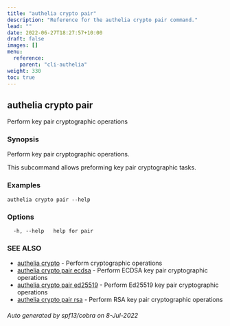 ```yaml
---
title: "authelia crypto pair"
description: "Reference for the authelia crypto pair command."
lead: ""
date: 2022-06-27T18:27:57+10:00
draft: false
images: []
menu:
  reference:
    parent: "cli-authelia"
weight: 330
toc: true
---
```


## authelia crypto pair

Perform key pair cryptographic operations

### Synopsis

Perform key pair cryptographic operations.

This subcommand allows preforming key pair cryptographic tasks.

### Examples

```
authelia crypto pair --help
```

### Options

```
  -h, --help   help for pair
```

### SEE ALSO

* [authelia crypto](authelia_crypto.md)	 - Perform cryptographic operations
* [authelia crypto pair ecdsa](authelia_crypto_pair_ecdsa.md)	 - Perform ECDSA key pair cryptographic operations
* [authelia crypto pair ed25519](authelia_crypto_pair_ed25519.md)	 - Perform Ed25519 key pair cryptographic operations
* [authelia crypto pair rsa](authelia_crypto_pair_rsa.md)	 - Perform RSA key pair cryptographic operations

###### Auto generated by spf13/cobra on 8-Jul-2022
